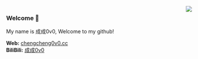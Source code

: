 <img align='right' src="https://github-readme-stats.vercel.app/api?username=ChengCheng0v0&show_icons=true&include_all_commits=true">

### Welcome 👋
My name is 成成0v0, Welcome to my github!

**Web:** [chengcheng0v0.cc](http://chengcheng0v0.cc)  
**BiliBili:** [成成0v0](https://space.bilibili.com/675279872)
